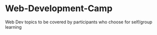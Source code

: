 # Web-Development-Camp
Web Dev topics to be covered by participants who choose for self/group learning
